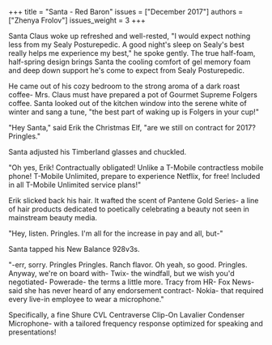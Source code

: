 +++
title = "Santa - Red Baron"
issues = ["December 2017"]
authors = ["Zhenya Frolov"]
issues_weight = 3
+++

Santa Claus woke up refreshed and well-rested, "I would expect nothing less from my Sealy Posturepedic. A good night's sleep on Sealy's best really helps me experience my best," he spoke gently. The true half-foam, half-spring design brings Santa the cooling comfort of gel memory foam and deep down support he's come to expect from Sealy Posturepedic.

He came out of his cozy bedroom to the strong aroma of a dark roast coffee- Mrs. Claus must have prepared a pot of Gourmet Supreme Folgers coffee. Santa looked out of the kitchen window into the serene white of winter and sang a tune, "the best part of waking up is Folgers in your cup!"

"Hey Santa," said Erik the Christmas Elf, "are we still on contract for 2017? Pringles."

Santa adjusted his Timberland glasses and chuckled.

"Oh yes, Erik! Contractually obligated! Unlike a T-Mobile contractless mobile phone! T-Mobile Unlimited, prepare to experience Netflix, for free! Included in all T-Mobile Unlimited service plans!"

Erik slicked back his hair. It wafted the scent of Pantene Gold Series- a line of hair products dedicated to poetically celebrating a beauty not seen in mainstream beauty media.

"Hey, listen. Pringles. I'm all for the increase in pay and all, but-"

Santa tapped his New Balance 928v3s.

"-err, sorry. Pringles Pringles. Ranch flavor. Oh yeah, so good. Pringles. Anyway, we're on board with- Twix- the windfall, but we wish you'd negotiated- Powerade- the terms a little more. Tracy from HR- Fox News- said she has never heard of any endorsement contract- Nokia- that required every live-in employee to wear a microphone."

Specifically, a fine Shure CVL Centraverse Clip-On Lavalier Condenser Microphone- with a tailored frequency response optimized for speaking and presentations!
